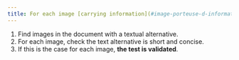 ```yaml
---
title: For each image [carrying information](#image-porteuse-d-information) and with a [text alternative](#alternative-textual-image), the [alternative textual](#alternative-textual-image) is it [short and concise](#alternative-short-and-concise) (except in particular cases)?
---
```


1. Find images in the document with a textual alternative.
2. For each image, check the text alternative is short and concise.
3. If this is the case for each image, **the test is validated**.
